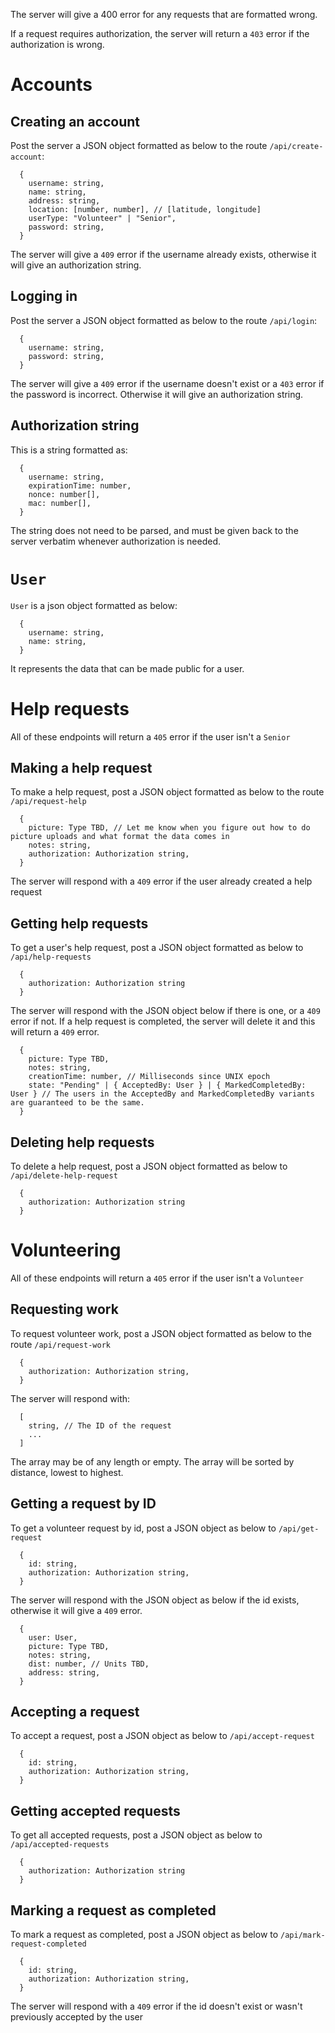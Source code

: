 The server will give a 400 error for any requests that are formatted wrong.

If a request requires authorization, the server will return a `403` error if the authorization is wrong.

# Accounts

## Creating an account

Post the server a JSON object formatted as below to the route `/api/create-account`:

```
  {
    username: string,
    name: string,
    address: string,
    location: [number, number], // [latitude, longitude]
    userType: "Volunteer" | "Senior",
    password: string,
  }
```

The server will give a `409` error if the username already exists, otherwise it will give an authorization string.

## Logging in

Post the server a JSON object formatted as below to the route `/api/login`:

```
  {
    username: string,
    password: string,
  }
```

The server will give a `409` error if the username doesn't exist or a `403` error if the password is incorrect. Otherwise it will give an authorization string.

## Authorization string

This is a string formatted as:

```
  {
    username: string,
    expirationTime: number,
    nonce: number[],
    mac: number[],
  }
```

The string does not need to be parsed, and must be given back to the server verbatim whenever authorization is needed.

# `User`

`User` is a json object formatted as below:

```
  {
    username: string,
    name: string,
  }
```

It represents the data that can be made public for a user.

# Help requests

All of these endpoints will return a `405` error if the user isn't a `Senior`

## Making a help request

To make a help request, post a JSON object formatted as below to the route `/api/request-help`

```
  {
    picture: Type TBD, // Let me know when you figure out how to do picture uploads and what format the data comes in
    notes: string,
    authorization: Authorization string,
  }
```

The server will respond with a `409` error if the user already created a help request

## Getting help requests

To get a user's help request, post a JSON object formatted as below to `/api/help-requests`

```
  {
    authorization: Authorization string
  }
```

The server will respond with the JSON object below if there is one, or a `409` error if not. If a help request is completed, the server will delete it and this will return a `409` error.

```
  {
    picture: Type TBD,
    notes: string,
    creationTime: number, // Milliseconds since UNIX epoch
    state: "Pending" | { AcceptedBy: User } | { MarkedCompletedBy: User } // The users in the AcceptedBy and MarkedCompletedBy variants are guaranteed to be the same.
  }
```

## Deleting help requests

To delete a help request, post a JSON object formatted as below to `/api/delete-help-request`

```
  {
    authorization: Authorization string
  }
```

# Volunteering

All of these endpoints will return a `405` error if the user isn't a `Volunteer`

## Requesting work

To request volunteer work, post a JSON object formatted as below to the route `/api/request-work`

```
  {
    authorization: Authorization string,
  }
```

The server will respond with:

```
  [
    string, // The ID of the request
    ...
  ]
```

The array may be of any length or empty. The array will be sorted by distance, lowest to highest.

## Getting a request by ID

To get a volunteer request by id, post a JSON object as below to `/api/get-request`

```
  {
    id: string,
    authorization: Authorization string,
  }
```

The server will respond with the JSON object as below if the id exists, otherwise it will give a `409` error.

```
  {
    user: User,
    picture: Type TBD,
    notes: string,
    dist: number, // Units TBD,
    address: string,
  }
```

## Accepting a request

To accept a request, post a JSON object as below to `/api/accept-request`

```
  {
    id: string,
    authorization: Authorization string,
  }
```

## Getting accepted requests

To get all accepted requests, post a JSON object as below to `/api/accepted-requests`

```
  {
    authorization: Authorization string
  }
```

## Marking a request as completed

To mark a request as completed, post a JSON object as below to `/api/mark-request-completed`

```
  {
    id: string,
    authorization: Authorization string,
  }
```

The server will respond with a `409` error if the id doesn't exist or wasn't previously accepted by the user